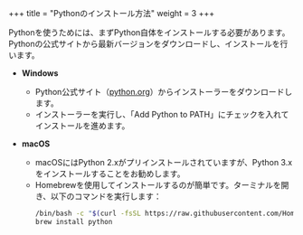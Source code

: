 +++
title = "Pythonのインストール方法"
weight = 3
+++

Pythonを使うためには、まずPython自体をインストールする必要があります。Pythonの公式サイトから最新バージョンをダウンロードし、インストールを行います。

- **Windows**
  - Python公式サイト（[python.org](https://www.python.org/)）からインストーラーをダウンロードします。
  - インストーラーを実行し、「Add Python to PATH」にチェックを入れてインストールを進めます。

- **macOS**
  - macOSにはPython 2.xがプリインストールされていますが、Python 3.xをインストールすることをお勧めします。
  - Homebrewを使用してインストールするのが簡単です。ターミナルを開き、以下のコマンドを実行します：
    ```bash
    /bin/bash -c "$(curl -fsSL https://raw.githubusercontent.com/Homebrew/install/HEAD/install.sh)"
    brew install python
    ```
